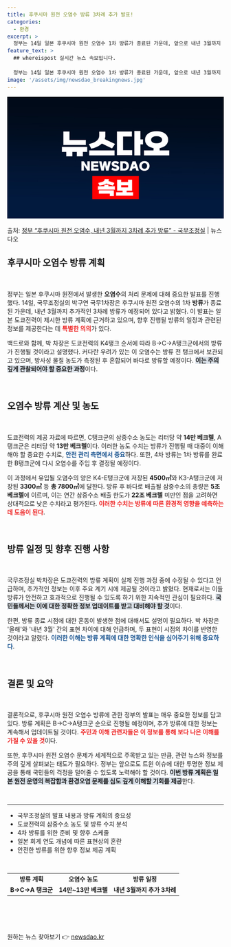 ```yaml
---
title: 후쿠시마 원전 오염수 방류 3차례 추가 발표!
categories:
  - 환경
excerpt: >
  정부는 14일 일본 후쿠시마 원전 오염수 1차 방류가 종료된 가운데, 앞으로 내년 3월까지 3차례 추가 방류…
feature_text: >
  ## whereispost 실시간 뉴스 속보입니다.

  정부는 14일 일본 후쿠시마 원전 오염수 1차 방류가 종료된 가운데, 앞으로 내년 3월까지 3차례 추가 방류…
image: '/assets/img/newsdao_breakingnews.jpg'
---
```


![뉴스다오 속보](/assets/img/newsdao_breakingnews.jpg)

<p>출처: <a href="https://newsdao.kr/1934" rel="dofollow">정부 “후쿠시마 원전 오염수, 내년 3월까지 3차례 추가 방류”  - 국무조정실</a> | 뉴스다오</p>

<h2 data-ke-size="size26">후쿠시마 오염수 방류 계획</h2>

<p data-ke-size="size16">&nbsp;</p>

정부는 일본 후쿠시마 원전에서 발생한 <b>오염수</b>의 처리 문제에 대해 중요한 발표를 진행했다. 14일, 국무조정실의 박구연 국무1차장은 후쿠시마 원전 오염수의 1차 <b>방류</b>가 종료된 가운데, 내년 3월까지 추가적인 3차례 방류가 예정되어 있다고 밝혔다. 이 발표는 일본 도쿄전력이 제시한 방류 계획에 근거하고 있으며, 향후 진행될 방류의 일정과 관련된 정보를 제공한다는 데 <b><span style="color: #ee2323;">특별한 의의</span></b>가 있다.

백드로와 함께, 박 차장은 도쿄전력의 K4탱크 순서에 따라 B→C→A탱크군에서의 방류가 진행될 것이라고 설명했다. 커다란 우려가 있는 이 오염수는 방류 전 탱크에서 보관되고 있으며, 방사성 물질 농도가 측정된 후 혼합되어 바다로 방류할 예정이다. <b><span style="background-color: #21538527;">이는 주의 깊게 관찰되어야 할 중요한 과정</span></b>이다.

<p data-ke-size="size16">&nbsp;</p>

<h2 data-ke-size="size26">오염수 방류 계산 및 농도</h2>

<p data-ke-size="size16">&nbsp;</p>

도쿄전력의 제공 자료에 따르면, C탱크군의 삼중수소 농도는 리터당 약 <b>14만 베크렐</b>, A탱크군은 리터당 약 <b>13만 베크렐</b>이다. 이러한 농도 수치는 방류가 진행될 때 대중이 이해해야 할 중요한 수치로, <b><span style="color: #1a5490;">안전 관리 측면에서 중요</span></b>하다. 또한, 4차 방류는 1차 방류를 완료한 B탱크군에 다시 오염수를 주입 후 결정될 예정이다. 

이 과정에서 유입될 오염수의 양은 K4-E탱크군에 저장된 <b>4500㎥</b>와 K3-A탱크군에 저장된 <b>3300㎥</b> 등 <b>총 7800㎥</b>에 달한다. 방류 후 바다로 배출될 삼중수소의 총량은 <b>5조 베크렐</b>에 이르며, 이는 연간 삼중수소 배출 한도가 <b>22조 베크렐</b> 미만인 점을 고려하면 상대적으로 낮은 수치라고 평가된다. <b><span style="color: #ee2323;">이러한 수치는 방류에 따른 환경적 영향을 예측하는 데 도움이 된다</span></b>.

<p data-ke-size="size16">&nbsp;</p>

<h2 data-ke-size="size26">방류 일정 및 향후 진행 사항</h2>

<p data-ke-size="size16">&nbsp;</p>

국무조정실 박차장은 도쿄전력의 방류 계획이 실제 진행 과정 중에 수정될 수 있다고 언급하며, 추가적인 정보는 이후 주요 계기 시에 제공될 것이라고 밝혔다. 현재로서는 이들 방류가 안전하고 효과적으로 진행될 수 있도록 하기 위한 지속적인 관심이 필요하다. <b><span style="background-color: #21538527;">국민들께서는 이에 대한 정확한 정보 업데이트를 받고 대비해야 할 것</span></b>이다.

한편, 방류 종료 시점에 대한 혼동이 발생한 점에 대해서도 설명이 필요하다. 박 차장은 '올해'와 '내년 3월' 간의 표현 차이에 대해 언급하며, 두 표현이 시점의 차이를 반영한 것이라고 알렸다. <b><span style="color: #1a5490;">이러한 이해는 방류 계획에 대한 명확한 인식을 심어주기 위해 중요하다</span></b>.

<p data-ke-size="size16">&nbsp;</p>

<h2 data-ke-size="size26">결론 및 요약</h2>

<p data-ke-size="size16">&nbsp;</p>

결론적으로, 후쿠시마 원전 오염수 방류에 관한 정부의 발표는 매우 중요한 정보를 담고 있다. 방류 계획은 B→C→A탱크군 순으로 진행될 예정이며, 추가 방류에 대한 정보는 계속해서 업데이트될 것이다. <b><span style="color: #ee2323;">주민과 이해 관련자들은 이 정보를 통해 보다 나은 이해를 가질 수 있을 것</span></b>이다. 

또한, 후쿠시마 원전 오염수 문제가 세계적으로 주목받고 있는 만큼, 관련 뉴스와 정보를 주의 깊게 살펴보는 태도가 필요하다. 정부는 앞으로도 트윈 이슈에 대한 투명한 정보 제공을 통해 국민들의 걱정을 덜어줄 수 있도록 노력해야 할 것이다. <b><span style="background-color: #21538527;">이번 방류 계획은 일본 원전 운영의 복잡함과 환경오염 문제를 심도 깊게 이해할 기회를 제공</span></b>한다.

<p data-ke-size="size16">&nbsp;</p>

<hr>

<ul>
  <li>국무조정실의 발표 내용과 방류 계획의 중요성</li>
  <li>도쿄전력의 삼중수소 농도 및 방류 수치 분석</li>
  <li>4차 방류를 위한 준비 및 향후 스케줄</li>
  <li>일본 회계 연도 개념에 따른 표현상의 혼란</li>
  <li>안전한 방류를 위한 향후 정보 제공 계획</li>
</ul>

<p data-ke-size="size16">&nbsp;</p>

<table style="border-collapse: collapse; width: 100%; height: 92px;">
  <tbody>
    <tr>
      <td style="text-align: center; height: 17px;"><b>방류 계획</b></td>
      <td style="text-align: center; height: 17px;"><b>오염수 농도</b></td>
      <td style="text-align: center; height: 17px;"><b>방류 일정</b></td>
    </tr>
    <tr>
      <td style="text-align: center; height: 17px;"><b>B→C→A 탱크군</b></td>
      <td style="text-align: center; height: 17px;"><b>14만~13만 베크렐</b></td>
      <td style="text-align: center; height: 17px;"><b>내년 3월까지 추가 3차례</b></td>
    </tr>
  </tbody>
</table>

<p data-ke-size="size16">&nbsp;</p> 

원하는 뉴스 찾아보기 👉 <a href="https://newsdao.kr" rel="dofollow">newsdao.kr</a>


